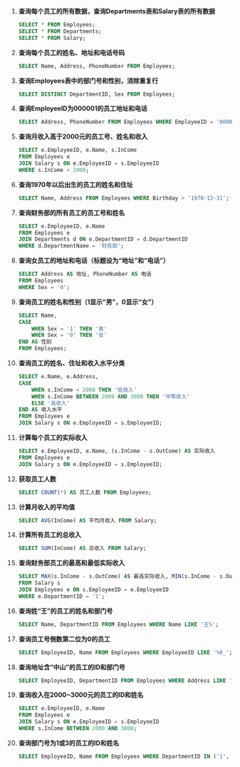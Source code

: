 1. **查询每个员工的所有数据，查询Departments表和Salary表的所有数据**  
   
   ```sql
   SELECT * FROM Employees;
   SELECT * FROM Departments;
   SELECT * FROM Salary;
   ```
   
2. **查询每个员工的姓名、地址和电话号码**  
   
   ```sql
   SELECT Name, Address, PhoneNumber FROM Employees;
   ```
   
3. **查询Employees表中的部门号和性别，消除重复行**  
   
   ```sql
   SELECT DISTINCT DepartmentID, Sex FROM Employees;
   ```
   
4. **查询EmployeeID为000001的员工地址和电话**  
   
   ```sql
   SELECT Address, PhoneNumber FROM Employees WHERE EmployeeID = '000001';
   ```
   
5. **查询月收入高于2000元的员工号、姓名和收入**  
   
   ```sql
   SELECT e.EmployeeID, e.Name, s.InCome
   FROM Employees e
   JOIN Salary s ON e.EmployeeID = s.EmployeeID
   WHERE s.InCome > 2000;
   ```
   
6. **查询1970年以后出生的员工的姓名和住址**  
   
   ```sql
   SELECT Name, Address FROM Employees WHERE Birthday > '1970-12-31';
   ```
   
7. **查询财务部的所有员工的员工号和姓名**  
   
   ```sql
   SELECT e.EmployeeID, e.Name
   FROM Employees e
   JOIN Departments d ON e.DepartmentID = d.DepartmentID
   WHERE d.DepartmentName = '财务部';
   ```
   
8. **查询女员工的地址和电话（标题设为“地址”和“电话”）**  
   
   ```sql
   SELECT Address AS 地址, PhoneNumber AS 电话
   FROM Employees
   WHERE Sex = '0';
   ```
   
9. **查询员工的姓名和性别（1显示“男”，0显示“女”）**  
   
   ```sql
   SELECT Name,
   CASE
       WHEN Sex = '1' THEN '男'
       WHEN Sex = '0' THEN '女'
   END AS 性别
   FROM Employees;
   ```
   
10. **查询员工的姓名、住址和收入水平分类**  
    
    ```sql
    SELECT e.Name, e.Address,
    CASE
        WHEN s.InCome < 2000 THEN '低收入'
        WHEN s.InCome BETWEEN 2000 AND 3000 THEN '中等收入'
        ELSE '高收入'
    END AS 收入水平
    FROM Employees e
    JOIN Salary s ON e.EmployeeID = s.EmployeeID;
    ```
    
11. **计算每个员工的实际收入**  
    
    ```sql
    SELECT e.EmployeeID, e.Name, (s.InCome - s.OutCome) AS 实际收入
    FROM Employees e
    JOIN Salary s ON e.EmployeeID = s.EmployeeID;
    ```
    
12. **获取员工人数**  
    
    ```sql
    SELECT COUNT(*) AS 员工人数 FROM Employees;
    ```
    
13. **计算月收入的平均值**  
    
    ```sql
    SELECT AVG(InCome) AS 平均月收入 FROM Salary;
    ```
    
14. **计算所有员工的总收入**  
    
    ```sql
    SELECT SUM(InCome) AS 总收入 FROM Salary;
    ```
    
15. **查询财务部员工的最高和最低实际收入**  
    
    ```sql
    SELECT MAX(s.InCome - s.OutCome) AS 最高实际收入, MIN(s.InCome - s.OutCome) AS 最低实际收入
    FROM Salary s
    JOIN Employees e ON s.EmployeeID = e.EmployeeID
    WHERE e.DepartmentID = '1';
    ```
    
16. **查询姓“王”的员工的姓名和部门号**  
    
    ```sql
    SELECT Name, DepartmentID FROM Employees WHERE Name LIKE '王%';
    ```
    
17. **查询员工号倒数第二位为0的员工**  
    
    ```sql
    SELECT EmployeeID, Name FROM Employees WHERE EmployeeID LIKE '%0_';
    ```
    
18. **查询地址含“中山”的员工的ID和部门号**  
    
    ```sql
    SELECT EmployeeID, DepartmentID FROM Employees WHERE Address LIKE '%中山%';
    ```
    
19. **查询收入在2000~3000元的员工的ID和姓名**  
    
    ```sql
    SELECT e.EmployeeID, e.Name
    FROM Employees e
    JOIN Salary s ON e.EmployeeID = s.EmployeeID
    WHERE s.InCome BETWEEN 2000 AND 3000;
    ```
    
20. **查询部门号为1或3的员工的ID和姓名**  
    
    ```sql
    SELECT EmployeeID, Name FROM Employees WHERE DepartmentID IN ('1', '3');
    ```